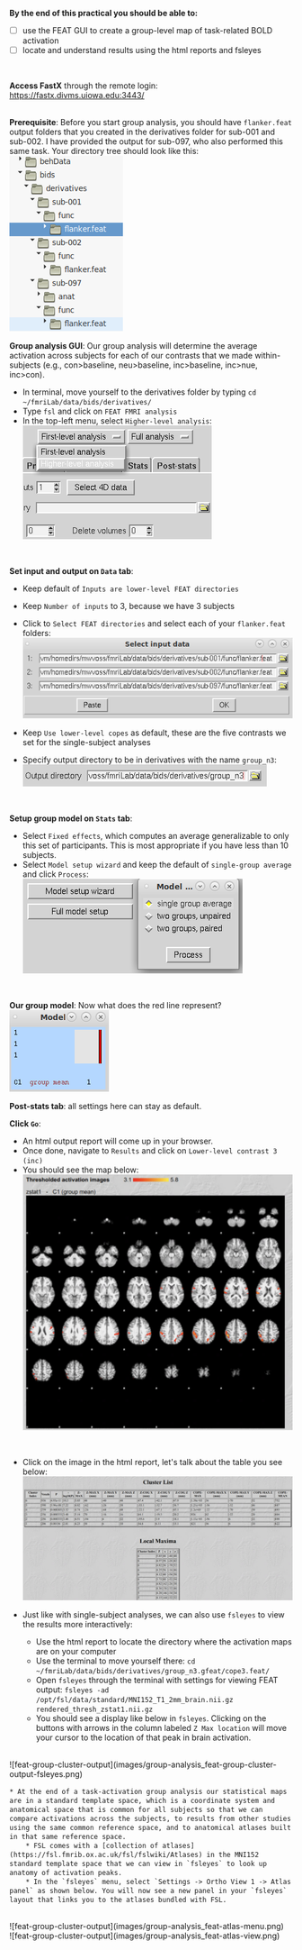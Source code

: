 **By the end of this practical you should be able to:** <br/>
* [ ] use the FEAT GUI to create a group-level map of task-related BOLD activation <br/>
* [ ] locate and understand results using the html reports and fsleyes <br/>
<br/>

**Access FastX** through the remote login: <br>
https://fastx.divms.uiowa.edu:3443/  <br/>
<br/>

**Prerequisite**: Before you start group analysis, you should have `flanker.feat` output folders that you created in the derivatives folder for sub-001 and sub-002. I have provided the output for sub-097, who also performed this same task. Your directory tree should look like this: <br/>
![feat-first-level-output](images/group-analysis_feat-first-level-output.png)
<br/>

**Group analysis GUI**: Our group analysis will determine the average activation across subjects for each of our contrasts that we made within-subjects (e.g., con>baseline, neu>baseline, inc>baseline, inc>nue, inc>con).
*  In terminal, move yourself to the derivatives folder by typing `cd ~/fmriLab/data/bids/derivatives/`
*  Type `fsl` and click on `FEAT FMRI analysis`
*  In the top-left menu, select `Higher-level analysis`: <br/>
![feat-higher-level-button](images/group-analysis_feat-higher-level-button.png)
<br/>


**Set input and output on `Data` tab**:<br/>
*  Keep default of `Inputs are lower-level FEAT directories`
*  Keep `Number of inputs` to 3, because we have 3 subjects 
*  Click to `Select FEAT directories` and select each of your `flanker.feat` folders: <br/>
![feat-group-inputs](images/group-analysis_feat-group-inputs.png)

*  Keep `Use lower-level copes` as default, these are the five contrasts we set for the single-subject analyses
*  Specify output directory to be in derivatives with the name `group_n3`: <br/>
![feat-group-outputdir](images/group-analysis_feat-group-outputdir.png)
<br/>

**Setup group model on `Stats` tab**: <br/>
*  Select `Fixed effects`, which computes an average generalizable to only this set of participants. This is most appropriate if you have less than 10 subjects.
*  Select `Model setup wizard` and keep the default of `single-group average` and click `Process`: <br/>
![feat-model-setup-wizard-single-group](images/group-analysis_feat-model-setup-wizard-single-group.png) 
<br/>

**Our group model**: Now what does the red line represent?<br/>
![feat-group-model](images/group-analysis_feat-group-model.png)
<br/>

**Post-stats tab**: all settings here can stay as default.
<br/>

**Click `Go`**: 
*  An html output report will come up in your browser. 
*  Once done, navigate to `Results` and click on `Lower-level contrast 3 (inc)`
*  You should see the map below: <br/>
![feat_n3-inc-group](images/group-analysis_feat_n3-inc-group.png)
<br/>

*  Click on the image in the html report, let's talk about the table you see below: <br/>
![feat-group-cluster-output](images/group-analysis_feat-group-cluster-output.png)

* Just like with single-subject analyses, we can also use `fsleyes` to view the results more interactively:
    * Use the html report to locate the directory where the activation maps are on your computer
    * Use the terminal to move yourself there: `cd ~/fmriLab/data/bids/derivatives/group_n3.gfeat/cope3.feat/`
    * Open `fsleyes` through the terminal with settings for viewing FEAT output: `fsleyes -ad /opt/fsl/data/standard/MNI152_T1_2mm_brain.nii.gz rendered_thresh_zstat1.nii.gz`
    * You should see a display like below in `fsleyes`. Clicking on the buttons with arrows in the column labeled `Z Max location` will move your cursor to the location of that peak in brain activation. 
</br>
![feat-group-cluster-output](images/group-analysis_feat-group-cluster-output-fsleyes.png)
</br>

    * At the end of a task-activation group analysis our statistical maps are in a standard template space, which is a coordinate system and anatomical space that is common for all subjects so that we can compare activations across the subjects, to results from other studies using the same common reference space, and to anatomical atlases built in that same reference space.
        * FSL comes with a [collection of atlases](https://fsl.fmrib.ox.ac.uk/fsl/fslwiki/Atlases) in the MNI152 standard template space that we can view in `fsleyes` to look up anatomy of activation peaks.
        * In the `fsleyes` menu, select `Settings -> Ortho View 1 -> Atlas panel` as shown below. You will now see a new panel in your `fsleyes` layout that links you to the atlases bundled with FSL. 
</br>
![feat-group-cluster-output](images/group-analysis_feat-atlas-menu.png)
</br>
![feat-group-cluster-output](images/group-analysis_feat-atlas-view.png)


